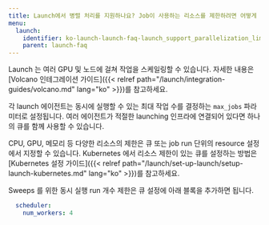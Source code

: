 ```yaml
---
title: Launch에서 병렬 처리를 지원하나요? Job이 사용하는 리소스를 제한하려면 어떻게 해야 하나요?
menu:
  launch:
    identifier: ko-launch-launch-faq-launch_support_parallelization_limit_resources_consumed_job
    parent: launch-faq
---
```


Launch 는 여러 GPU 및 노드에 걸쳐 작업을 스케일링할 수 있습니다. 자세한 내용은 [Volcano 인테그레이션 가이드]({{< relref path="/launch/integration-guides/volcano.md" lang="ko" >}})를 참고하세요.

각 launch 에이전트는 동시에 실행할 수 있는 최대 작업 수를 결정하는 `max_jobs` 파라미터로 설정됩니다. 여러 에이전트가 적절한 launching 인프라에 연결되어 있다면 하나의 큐를 함께 사용할 수 있습니다.

CPU, GPU, 메모리 등 다양한 리소스의 제한은 큐 또는 job run 단위의 resource 설정에서 지정할 수 있습니다. Kubernetes 에서 리소스 제한이 있는 큐를 설정하는 방법은 [Kubernetes 설정 가이드]({{< relref path="/launch/set-up-launch/setup-launch-kubernetes.md" lang="ko" >}})를 참고하세요.

Sweeps 를 위한 동시 실행 run 개수 제한은 큐 설정에 아래 블록을 추가하면 됩니다.

```yaml title="queue config"
  scheduler:
    num_workers: 4
```